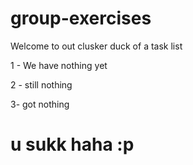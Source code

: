 # group-exercises
Welcome to out clusker duck of a task list 

1 - We have nothing yet

2 - still nothing 

3- got nothing
# u sukk haha :p

